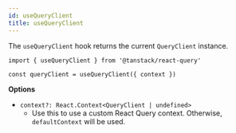 ```yaml
---
id: useQueryClient
title: useQueryClient
---
```


The `useQueryClient` hook returns the current `QueryClient` instance.

```tsx
import { useQueryClient } from '@tanstack/react-query'

const queryClient = useQueryClient({ context })
```

**Options**

- `context?: React.Context<QueryClient | undefined>`
  - Use this to use a custom React Query context. Otherwise, `defaultContext` will be used.
